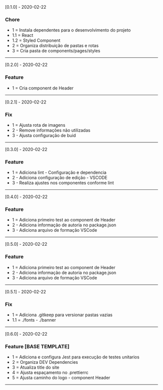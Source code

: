[0.1.0] - 2020-02-22 
### Chore
- 1 = Instala dependentes para o desenvolvimento do projeto
- 1.1 = React
- 1.2 = Styled Component
- 2 = Organiza distribuição de pastas e rotas 
- 3 = Cria pasta de components/pages/styles
---
[0.2.0] - 2020-02-22 
### Feature
- 1 = Cria component de Header
---
[0.2.1] - 2020-02-22 
### Fix
- 1 = Ajusta rota de imagens
- 2 - Remove informações não utilizadas
- 3 - Ajusta configuração de buid
---
[0.3.0] - 2020-02-22 
### Feature
- 1 = Adiciona lint - Configuração e dependencia
- 2 - Adiciona configuração de edição - VSCODE 
- 3 - Realiza ajustes nos componentes conforme lint
---
[0.4.0] - 2020-02-22 
### Feature
- 1 = Adiciona primeiro test ao component de Header
- 2 - Adiciona informação de autoria no package.json
- 3 - Adiciona arquivo de formação VSCode
---
[0.5.0] - 2020-02-22 
### Feature
- 1 = Adiciona primeiro test ao component de Header
- 2 - Adiciona informação de autoria no package.json
- 3 - Adiciona arquivo de formação VSCode
---
[0.5.1] - 2020-02-22 
### Fix
- 1 = Adiciona .gitkeep para versionar pastas vazias
- 1.1 = ./fonts - ./banner 
---
[0.6.0] - 2020-02-22 
### Feature **[BASE TEMPLATE]**
- 1 = Adiciona e configura Jest para execução de testes unitarios 
- 2 = Organiza DEV Dependencies
- 3 = Atualiza title do site
- 4 = Ajusta espaçamento no .prettierrc
- 5 = Ajusta caminho do logo - component Header
---
